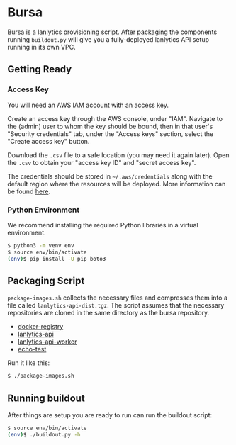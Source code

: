 Bursa
=====

Bursa is a lanlytics provisioning script.
After packaging the components running `buildout.py` will give 
you a fully-deployed lanlytics API setup running in its own VPC.

Getting Ready
-------------

### Access Key

You will need an AWS IAM account with an access key.

Create an access key through the AWS console, under "IAM".
Navigate to the (admin) user to whom the key should be bound,
then in that user's "Security credentials" tab,
under the "Access keys" section,
select the "Create access key" button.

Download the `.csv` file to a safe location
(you may need it again later).
Open the `.csv` to obtain your "access key ID" and "secret access key".

The credentials should be stored in `~/.aws/credentials` along with the
default region where the resources will be deployed. More information 
can be found [here](https://docs.aws.amazon.com/cli/latest/userguide/cli-config-files.html).

### Python Environment

We recommend installing the required Python libraries in a virtual environment.

```bash
$ python3 -m venv env
$ source env/bin/activate
(env)$ pip install -U pip boto3
```

Packaging Script
-------------

`package-images.sh` collects the necessary files and compresses them into a
file called `lanlytics-api-dist.tgz`. The script assumes that the necessary
repositories are cloned in the same directory as the bursa repository.

* [docker-registry](https://github.lanlytics.com/SREs/docker-registry)
* [lanlytics-api](https://github.lanlytics.com/nisac/lanlytics-api)
* [lanlytics-api-worker](https://github.lanlytics.com/nisac/lanlytics-api-worker)
* [echo-test](https://github.lanlytics.com/SREs/echo-test)

Run it like this:

```bash
$ ./package-images.sh
```

Running buildout
-------------

After things are setup you are ready to run can run the buildout script:

```bash
$ source env/bin/activate
(env)$ ./buildout.py -h
```
